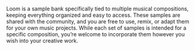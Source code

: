 Loom is a sample bank specifically tied to multiple musical compositions, keeping everything organized and easy to access. These samples are shared with the community, and you are free to use, remix, or adapt them for your own music projects. While each set of samples is intended for a specific composition, you’re welcome to incorporate them however you wish into your creative work.
